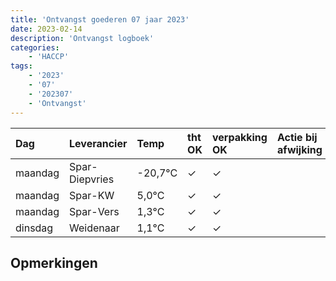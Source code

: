```yaml
---
title: 'Ontvangst goederen 07 jaar 2023'
date: 2023-02-14
description: 'Ontvangst logboek'
categories:
    - 'HACCP'
tags:
    - '2023'
    - '07'
    - '202307'
    - 'Ontvangst'
---
```

| Dag | Leverancier | Temp | tht OK | verpakking OK | Actie bij afwijking | Controle door |
|:---|:---|:---|:---|:---|:---|:---|
| maandag | Spar-Diepvries | -20,7°C | &check; | &check; | | DPater |
| maandag | Spar-KW | 5,0°C | &check; | &check; | | DPater |
| maandag | Spar-Vers | 1,3°C | &check; | &check; | | DPater |
| dinsdag | Weidenaar | 1,1°C | &check; | &check; | | DPater |

## Opmerkingen


